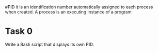 #PID
it is an identification number automatically assigned to each process when created.
A process is an executing instance of a program
# Task 0
Write a Bash script that displays its own PID.
